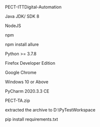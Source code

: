 PECT-ITTDigital-Automation

Java JDK/ SDK 8

NodeJS

npm

npm install allure

Python >= 3.7.8

Firefox Developer Edition

Google Chrome

Windows 10 or Above

PyCharm 2020.3.3 CE

PECT-TA.zip

extracted the archive to D:\PyTestWorkspace

pip install requirements.txt

